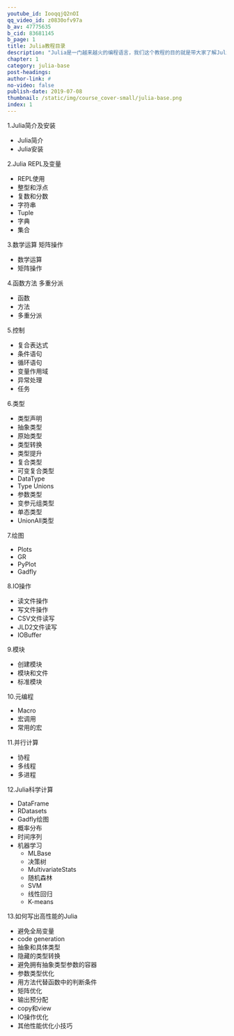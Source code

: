 ```yaml
---
youtube_id: IooqqjQ2nOI
qq_video_id: z0830ofv97a
b_av: 47775635 
b_cid: 83681145
b_page: 1
title: Julia教程目录
description: "Julia是一门越来越火的编程语言，我们这个教程的目的就是带大家了解Julia，也希望大家能喜欢Julia。这个系列的Julia教程总共有47个视频，从Julia的简介到语法再到Julia中的应用。"
chapter: 1
category: julia-base
post-headings:
author-link: #
no-video: false
publish-date: 2019-07-08
thumbnail: /static/img/course_cover-small/julia-base.png
index: 1
---
```

 

 1.Julia简介及安装
 
 - Julia简介
 - Julia安装
 
 2.Julia REPL及变量
 
 - REPL使用
 - 整型和浮点
 - 复数和分数
 - 字符串
 - Tuple
 - 字典
 - 集合
 
 3.数学运算 矩阵操作
 
 - 数学运算
 - 矩阵操作
 
 4.函数方法 多重分派
 
 - 函数
 - 方法
 - 多重分派
 
 5.控制
 
 - 复合表达式
 - 条件语句
 - 循环语句
 - 变量作用域
 - 异常处理
 - 任务
 
 6.类型
 
 - 类型声明
 - 抽象类型
 - 原始类型
 - 类型转换
 - 类型提升
 - 复合类型
 - 可变复合类型
 - DataType
 - Type Unions
 - 参数类型
 - 变参元组类型
 - 单态类型
 - UnionAll类型
 
 7.绘图
 
 - Plots
 - GR
 - PyPlot
 - Gadfly
 
 8.IO操作
 
 - 读文件操作
 - 写文件操作
 - CSV文件读写
 - JLD2文件读写
 - IOBuffer
 
 9.模块
 
 - 创建模块
 - 模块和文件
 - 标准模块
 
 
 
 10.元编程
 

 - Macro
 - 宏调用
 - 常用的宏
 
 
 
 11.并行计算
 
 - 协程
 - 多线程
 - 多进程
 

 12.Julia科学计算

 - DataFrame
 - RDatasets
 - Gadfly绘图
 - 概率分布
 - 时间序列
 - 机器学习
     * MLBase
     * 决策树
     * MultivariateStats
     * 随机森林
     * SVM
     * 线性回归
     * K-means

 
 13.如何写出高性能的Julia
 
 - 避免全局变量
 - code generation
 - 抽象和具体类型
 - 隐藏的类型转换
 - 避免拥有抽象类型参数的容器
 - 参数类型优化
 - 用方法代替函数中的判断条件
 - 矩阵优化
 - 输出预分配
 - copy和view
 - IO操作优化
 - 其他性能优化小技巧
